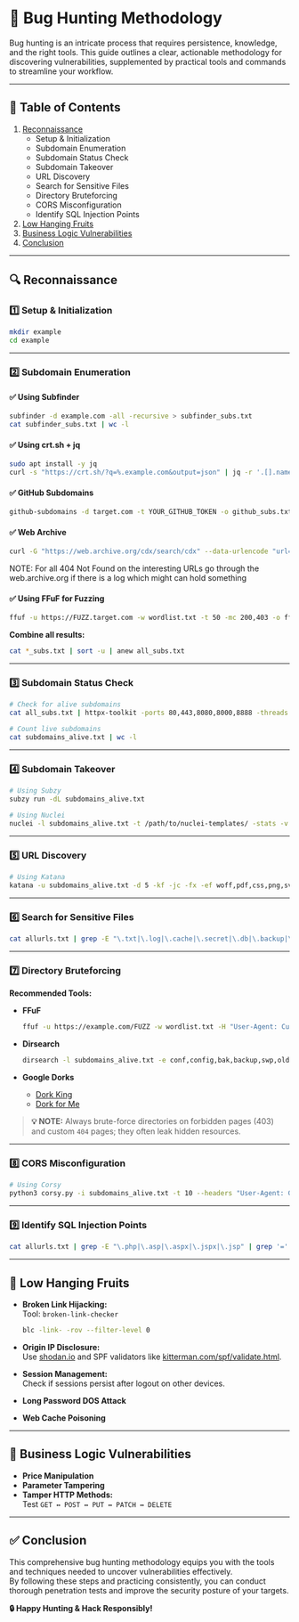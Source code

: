 # 🐞 Bug Hunting Methodology

Bug hunting is an intricate process that requires persistence, knowledge, and the right tools. This guide outlines a clear, actionable methodology for discovering vulnerabilities, supplemented by practical tools and commands to streamline your workflow.

---

## 📌 Table of Contents

1. [Reconnaissance](#-reconnaissance)
   - Setup & Initialization
   - Subdomain Enumeration
   - Subdomain Status Check
   - Subdomain Takeover
   - URL Discovery
   - Search for Sensitive Files
   - Directory Bruteforcing
   - CORS Misconfiguration
   - Identify SQL Injection Points
2. [Low Hanging Fruits](#-low-hanging-fruits)
3. [Business Logic Vulnerabilities](#-business-logic-vulnerabilities)
4. [Conclusion](#-conclusion)

---

## 🔍 Reconnaissance

### 1️⃣ Setup & Initialization

```bash
mkdir example
cd example
```

---

### 2️⃣ Subdomain Enumeration

#### ✅ Using Subfinder

```bash
subfinder -d example.com -all -recursive > subfinder_subs.txt
cat subfinder_subs.txt | wc -l
```

#### ✅ Using crt.sh + jq

```bash
sudo apt install -y jq
curl -s "https://crt.sh/?q=%.example.com&output=json" | jq -r '.[].name_value' | sed 's/\*\.//g' | sort -u > crtsh_subs.txt
```

#### ✅ GitHub Subdomains

```bash
github-subdomains -d target.com -t YOUR_GITHUB_TOKEN -o github_subs.txt
```

#### ✅ Web Archive 
```bash
curl -G "https://web.archive.org/cdx/search/cdx" --data-urlencode "url=*.example.com/*" --data-urlencode "collapse=urlkey" --data-urlencode "output-text" --data-urlencode "fl-original" > out.txt
```
NOTE: For all 404 Not Found on the interesting URLs go through the web.archive.org if there is a log which might can hold something

#### ✅ Using FFuF for Fuzzing

```bash
ffuf -u https://FUZZ.target.com -w wordlist.txt -t 50 -mc 200,403 -o ffuf_subs.txt
```

**Combine all results:**

```bash
cat *_subs.txt | sort -u | anew all_subs.txt
```

---
### 3️⃣ Subdomain Status Check

```bash
# Check for alive subdomains
cat all_subs.txt | httpx-toolkit -ports 80,443,8080,8000,8888 -threads 200 > subdomains_alive.txt

# Count live subdomains
cat subdomains_alive.txt | wc -l
```

---
### 4️⃣ Subdomain Takeover

```bash
# Using Subzy
subzy run -dL subdomains_alive.txt

# Using Nuclei
nuclei -l subdomains_alive.txt -t /path/to/nuclei-templates/ -stats -v
```

---

### 5️⃣ URL Discovery

```bash
# Using Katana
katana -u subdomains_alive.txt -d 5 -kf -jc -fx -ef woff,pdf,css,png,svg,jpg,woff2,jpeg,gif -o allurls.txt
```

---

### 6️⃣ Search for Sensitive Files

```bash
cat allurls.txt | grep -E "\.txt|\.log|\.cache|\.secret|\.db|\.backup|\.yml|\.json|\.gz|\.rar|\.zip|\.config"
```

---

### 7️⃣ Directory Bruteforcing

**Recommended Tools:**

- **FFuF**

  ```bash
  ffuf -u https://example.com/FUZZ -w wordlist.txt -H "User-Agent: CustomAgent" -r
  ```

- **Dirsearch**

  ```bash
  dirsearch -l subdomains_alive.txt -e conf,config,bak,backup,swp,old,db,sql,asp,aspx,py,rb,php,tar,zip,log,json,xml,js
  ```

- **Google Dorks**

  - [Dork King](https://dorkking.blindf.com/)
  - [Dork for Me](https://dorkforme.netlify.app/)

> **💡 NOTE:** Always brute-force directories on forbidden pages (403) and custom `404` pages; they often leak hidden resources.

---
### 8️⃣ CORS Misconfiguration

```bash
# Using Corsy
python3 corsy.py -i subdomains_alive.txt -t 10 --headers "User-Agent: GoogleBot\nCookie: SESSION=Hacked"
```

---

### 9️⃣ Identify SQL Injection Points

```bash
cat allurls.txt | grep -E "\.php|\.asp|\.aspx|\.jspx|\.jsp" | grep '=' | sed 's/=.*$/=/' | sort -u > bsqli.txt
```

---

## 🍃 Low Hanging Fruits

- **Broken Link Hijacking:**  
  Tool: `broken-link-checker`  
  ```bash
  blc -link- -rov --filter-level 0
  ```

- **Origin IP Disclosure:**  
  Use [shodan.io](https://www.shodan.io/) and SPF validators like [kitterman.com/spf/validate.html](http://www.kitterman.com/spf/validate.html).

- **Session Management:**  
  Check if sessions persist after logout on other devices.

- **Long Password DOS Attack**

- **Web Cache Poisoning**

---

## 🏢 Business Logic Vulnerabilities

- **Price Manipulation**
- **Parameter Tampering**
- **Tamper HTTP Methods:**  
  Test `GET ↔ POST ↔ PUT ↔ PATCH ↔ DELETE`

---

## ✅ Conclusion

This comprehensive bug hunting methodology equips you with the tools and techniques needed to uncover vulnerabilities effectively.  
By following these steps and practicing consistently, you can conduct thorough penetration tests and improve the security posture of your targets.

**🔒 Happy Hunting & Hack Responsibly!**
